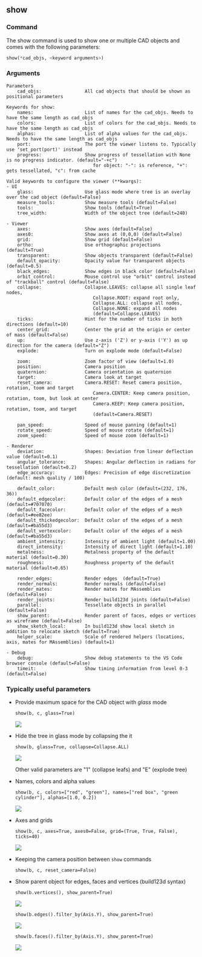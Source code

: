 ## show

### Command

The show command is used to show one or multiple CAD objects and comes with the following parameters:

```python
show(*cad_objs, <keyword arguments>)
```

### Arguments

```text
Parameters
    cad_objs:                All cad objects that should be shown as positional parameters

Keywords for show:
    names:                   List of names for the cad_objs. Needs to have the same length as cad_objs
    colors:                  List of colors for the cad_objs. Needs to have the same length as cad_objs
    alphas:                  List of alpha values for the cad_objs. Needs to have the same length as cad_objs
    port:                    The port the viewer listens to. Typically use 'set_port(port)' instead
    progress:                Show progress of tessellation with None is no progress indicator. (default="-+c")
                                for object: "-": is reference, "+": gets tessellated, "c": from cache

Valid keywords to configure the viewer (**kwargs):
- UI
    glass:                   Use glass mode where tree is an overlay over the cad object (default=False)
    measure_tools:           Show measure tools (default=False)
    tools:                   Show tools (default=True)
    tree_width:              Width of the object tree (default=240)

- Viewer
    axes:                    Show axes (default=False)
    axes0:                   Show axes at (0,0,0) (default=False)
    grid:                    Show grid (default=False)
    ortho:                   Use orthographic projections (default=True)
    transparent:             Show objects transparent (default=False)
    default_opacity:         Opacity value for transparent objects (default=0.5)
    black_edges:             Show edges in black color (default=False)
    orbit_control:           Mouse control use "orbit" control instead of "trackball" control (default=False)
    collapse:                Collapse.LEAVES: collapse all single leaf nodes,
                                Collapse.ROOT: expand root only,
                                Collapse.ALL: collapse all nodes,
                                Collapse.NONE: expand all nodes
                                (default=Collapse.LEAVES)
    ticks:                   Hint for the number of ticks in both directions (default=10)
    center_grid:             Center the grid at the origin or center of mass (default=False)
    up:                      Use z-axis ('Z') or y-axis ('Y') as up direction for the camera (default="Z")
    explode:                 Turn on explode mode (default=False)

    zoom:                    Zoom factor of view (default=1.0)
    position:                Camera position
    quaternion:              Camera orientation as quaternion
    target:                  Camera look at target
    reset_camera:            Camera.RESET: Reset camera position, rotation, toom and target
                                Camera.CENTER: Keep camera position, rotation, toom, but look at center
                                Camera.KEEP: Keep camera position, rotation, toom, and target
                                (default=Camera.RESET)

    pan_speed:               Speed of mouse panning (default=1)
    rotate_speed:            Speed of mouse rotate (default=1)
    zoom_speed:              Speed of mouse zoom (default=1)

- Renderer
    deviation:               Shapes: Deviation from linear deflection value (default=0.1)
    angular_tolerance:       Shapes: Angular deflection in radians for tessellation (default=0.2)
    edge_accuracy:           Edges: Precision of edge discretization (default: mesh quality / 100)

    default_color:           Default mesh color (default=(232, 176, 36))
    default_edgecolor:       Default color of the edges of a mesh (default=#707070)
    default_facecolor:       Default color of the edges of a mesh (default=#ee82ee)
    default_thickedgecolor:  Default color of the edges of a mesh (default=#ba55d3)
    default_vertexcolor:     Default color of the edges of a mesh (default=#ba55d3)
    ambient_intensity:       Intensity of ambient light (default=1.00)
    direct_intensity:        Intensity of direct light (default=1.10)
    metalness:               Metalness property of the default material (default=0.30)
    roughness:               Roughness property of the default material (default=0.65)

    render_edges:            Render edges  (default=True)
    render_normals:          Render normals (default=False)
    render_mates:            Render mates for MAssemblies (default=False)
    render_joints:           Render build123d joints (default=False)
    parallel:                Tessellate objects in parallel (default=False)
    show_parent:             Render parent of faces, edges or vertices as wireframe (default=False)
    show_sketch_local:       In build123d show local sketch in addition to relocate sketch (default=True)
    helper_scale:            Scale of rendered helpers (locations, axis, mates for MAssemblies) (default=1)

- Debug
    debug:                   Show debug statements to the VS Code browser console (default=False)
    timeit:                  Show timing information from level 0-3 (default=False)
```

### Typically useful parameters

-   Provide maximum space for the CAD object with _glass_ mode

    `show(b, c, glass=True)`

    ![](../screenshots/glass.png)

-   Hide the tree in glass mode by collapsing the it

    `show(b, glass=True, collapse=Collapse.ALL)`

    ![](../screenshots/glass-collapsed.png)

    Other valid parameters are "1" (collapse leafs) and "E" (explode tree)

-   Names, colors and alpha values

    `show(b, c, colors=["red", "green"], names=["red box", "green cylinder"], alphas=[1.0, 0.2])`

    ![](../screenshots/named-objects.png)

-   Axes and grids

    `show(b, c, axes=True, axes0=False, grid=(True, True, False), ticks=40)`

    ![](../screenshots/axes-and-grids.png)

-   Keeping the camera position between `show` commands

    `show(b, c, reset_camera=False)`

-   Show parent object for edges, faces and vertices (build123d syntax)

    `show(b.vertices(), show_parent=True)`

    ![](../screenshots/vertices-parent.png)

    `show(b.edges().filter_by(Axis.Y), show_parent=True)`

    ![](../screenshots/edges-parent.png)

    `show(b.faces().filter_by(Axis.Y), show_parent=True)`

    ![](../screenshots/faces-parent.png)
